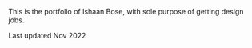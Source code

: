 This is the portfolio of Ishaan Bose, with sole purpose of getting design jobs.


Last updated Nov 2022
